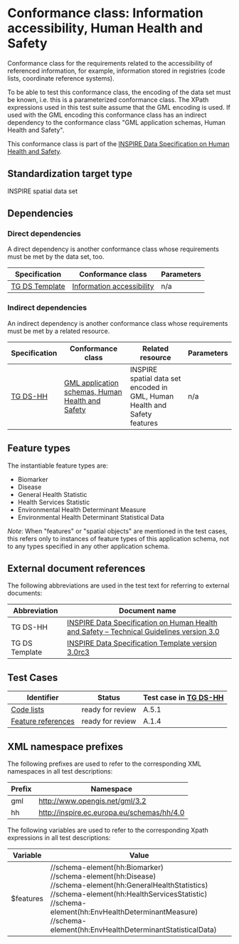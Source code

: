 # Conformance class: Information accessibility, Human Health and Safety

Conformance class for the requirements related to the accessibility of referenced information, for example, information stored in registries (code lists, coordinate reference systems).

To be able to test this conformance class, the encoding of the data set must be known, i.e. this is a parameterized conformance class. The XPath expressions used in this test suite assume that the GML encoding is used. If used with the GML encoding this conformance class has an indirect dependency to the conformance class "GML application schemas, Human Health and Safety".

This conformance class is part of the [INSPIRE Data Specification on Human Health and Safety](../README.md).

## Standardization target type

INSPIRE spatial data set

## Dependencies

### Direct dependencies

A direct dependency is another conformance class whose requirements must be met by the data set, too.

| Specification | Conformance class | Parameters | 
| ------------- | ----------------- | ---------- |
| [TG DS Template](#ref_TG_DS_tmpl) | [Information accessibility](http://inspire.ec.europa.eu/id/ats/data/3.0rc3/information-accessibility) | n/a |

### Indirect dependencies

An indirect dependency is another conformance class whose requirements must be met by a related resource.

| Specification | Conformance class | Related resource | Parameters |
| ------------- | ----------------- | ---------------- | ---------- |
| [TG DS-HH](#ref_TG_DS_HH) | [GML application schemas, Human Health and Safety](../hh-gml/README.md) | INSPIRE spatial data set encoded in GML, Human Health and Safety features | n/a |
 
## Feature types <a name="feature-types"></a>

The instantiable feature types are:

* Biomarker
* Disease
* General Health Statistic
* Health Services Statistic
* Environmental Health Determinant Measure
* Environmental Health Determinant Statistical Data

*Note*: When "features" or "spatial objects" are mentioned in the test cases, this refers only to instances of feature types of this application schema, not to any types specified in any other application schema.

## External document references

The following abbreviations are used in the test text for referring to external documents:

Abbreviation                     | Document name
-------------------------------- | --------------------------------------------------
TG DS-HH <a name="ref_TG_DS_HH"></a>   | [INSPIRE Data Specification on Human Health and Safety – Technical Guidelines version 3.0](http://inspire.ec.europa.eu/documents/Data_Specifications/INSPIRE_DataSpecification_HH_v3.0.pdf)
TG DS Template <a name="ref_TG_DS_tmpl"></a>   | [INSPIRE Data Specification Template version 3.0rc3](http://inspire.jrc.ec.europa.eu/documents/Data_Specifications/INSPIRE_DataSpecification_Template_v3.0rc3.pdf)

## Test Cases

| Identifier                                                        | Status   | Test case in [TG DS-HH](#ref_TG_DS_HH)  |
| ----------------------------------------------------------------- | -------- | ------------ |
| [Code lists](./code-list.md)  | ready for review  | A.5.1 |
| [Feature references](./features.md)  | ready for review  | A.1.4 |

## XML namespace prefixes <a name="namespaces"></a>

The following prefixes are used to refer to the corresponding XML namespaces in all test descriptions:

Prefix         | Namespace
-------------- | -------------------------------------------------
gml            | http://www.opengis.net/gml/3.2
hh             | http://inspire.ec.europa.eu/schemas/hh/4.0

The following variables are used to refer to the corresponding Xpath expressions in all test descriptions:

Variable       | Value
-------------- | -------------------------------------------------
$features      |  //schema-element(hh:Biomarker) <br> //schema-element(hh:Disease) <br> //schema-element(hh:GeneralHealthStatistics) <br> //schema-element(hh:HealthServicesStatistic) <br> //schema-element(hh:EnvHealthDeterminantMeasure) <br> //schema-element(hh:EnvHealthDeterminantStatisticalData)
